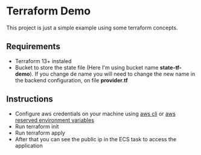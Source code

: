 # Terraform Demo

This project is just a simple example using some terraform concepts.

## Requirements

* Terraform 13+ instaled
* Bucket to store the state file (Here I'm using bucket name **state-tf-demo**). If you change de name you will need to change the new name in the backend configuration, on file **provider.tf**

## Instructions

* Configure aws credentials on your machine using [aws cli](https://docs.aws.amazon.com/cli/latest/userguide/cli-configure-files.html) or [aws reserved environment variables](https://docs.aws.amazon.com/cli/latest/userguide/cli-configure-envvars.html)
*  Run terraform init
*  Run terraform apply
*  After that you can see the public ip in the ECS task to access the application
